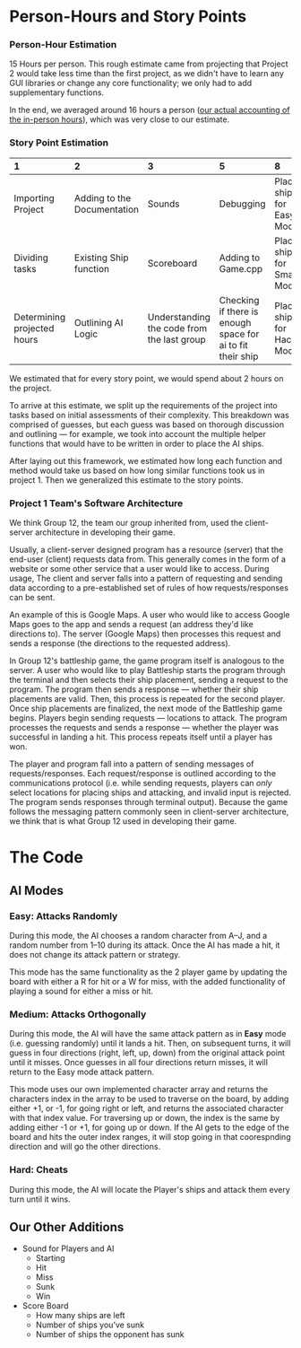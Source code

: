 # Person-Hours and Story Points 

### Person-Hour Estimation
15 Hours per person. This rough estimate came from projecting that Project 2 would take less time than the first project, as we didn't have to learn any GUI libraries or change any core functionality; we only had to add supplementary functions. 

In the end, we averaged around 16 hours a person ([our actual accounting of the in-person hours](https://docs.google.com/spreadsheets/d/1lUsOUC2fbRDljCjvxWwighowklgWpwoVV_gzfDf-2TM/edit?usp=sharing)), which was very close to our estimate.  

### Story Point Estimation

| 1 | 2 | 3 | 5 | 8 | 13 | 
| :-- | :-- | :-- | :-- | :-- | :-- | 
|Importing Project|Adding to the Documentation|Sounds|Debugging|Placing ships for Easy Mode|Attack method for Easy Mode|
|Dividing tasks|Existing Ship function|Scoreboard|Adding to Game.cpp|Placing ships for Smart Mode|Attack method for Smart Mode|
|Determining projected hours|Outlining AI Logic|Understanding the code from the last group|Checking if there is enough space for ai to fit their ship|Placing ships for Hacker Mode|Attack method for Hacker Mode|


We estimated that for every story point, we would spend about 2 hours on the project. 

To arrive at this estimate, we split up the requirements of the project into tasks based on initial assessments of their complexity. This breakdown was comprised of guesses, but each guess was based on thorough discussion and outlining — for example, we took into account the multiple helper functions that would have to be written in order to place the AI ships. 

After laying out this framework, we estimated how long each function and method would take us based on how long similar functions took us in project 1. Then we generalized this estimate to the story points.


### Project 1 Team's Software Architecture

We think Group 12, the team our group inherited from, used the client-server architecture in developing their game. 

Usually, a client-server designed program has a resource (server) that the end-user (client) requests data from. This generally comes in the form of a website or some other service that a user would like to access. During usage, The client and server falls into a pattern of requesting and sending data according to a pre-established set of rules of how requests/responses can be sent.

An example of this is Google Maps. A user who would like to access Google Maps goes to the app and sends a request (an address they'd like directions to). The server (Google Maps) then processes this request and sends a response (the directions to the requested address). 

In Group 12's battleship game, the game program itself is analogous to the server. A user who would like to play Battleship starts the program through the terminal and then selects their ship placement, sending a request to the program. The program then sends a response — whether their ship placements are valid. Then, this process is repeated for the second player. Once ship placements are finalized, the next mode of the Battleship game begins. Players begin sending requests — locations to attack. The program processes the requests and sends a response — whether the player was successful in landing a hit. This process repeats itself until a player has won. 

The player and program fall into a pattern of sending messages of requests/responses. Each request/response is outlined according to the communications protocol (i.e. while sending requests, players can *only* select locations for placing ships and attacking, and invalid input is rejected. The program sends responses through terminal output). Because the game follows the messaging pattern commonly seen in client-server architecture, we think that is what Group 12 used in developing their game.


#  The Code

## AI Modes
### Easy: Attacks Randomly
During this mode, the AI chooses a random character from A–J, and a random number from 1–10 during its attack. Once the AI has made a hit, it does not change its attack pattern or strategy. 

This mode has the same functionality as the 2 player game by updating the board with either a R for hit or a W for miss, with the added functionality of playing a sound for either a miss or hit.

### Medium: Attacks Orthogonally
During this mode, the AI will have the same attack pattern as in **Easy** mode (i.e. guessing randomly) until it lands a hit. Then, on subsequent turns, it will guess in four directions (right, left, up, down) from the original attack point until it misses. Once guesses in all four directions return misses, it will return to the Easy mode attack pattern. 

This mode uses our own implemented character array and returns the characters index in the array to be used to traverse on the board, by adding either +1, or -1, for going right or left, and returns the associated character with that index value. For traversing up or down, the index is the same by adding either -1 or +1, for going up or down. If the AI gets to the edge of the board and hits the outer index ranges, it will stop going in that coorespnding direction and will go the other directions.

### Hard: Cheats

During this mode, the AI will locate the Player's ships and attack them every turn until it wins.

## Our Other Additions
- Sound for Players and AI
  - Starting  
  - Hit 
  - Miss 
  - Sunk 
  - Win 
- Score Board
  - How many ships are left
  - Number of ships you’ve sunk
  - Number of ships the opponent has sunk
